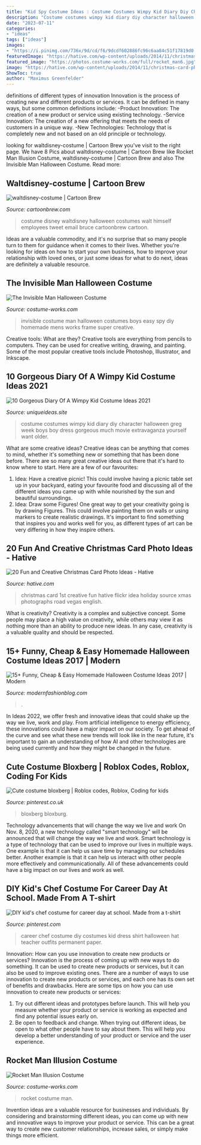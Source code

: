 ```yaml
---
title: "Kid Spy Costume Ideas : Costume Costumes Wimpy Kid Diary Diy Character Halloween Greg Week Boys Boy Dress Gorgeous Much Movie Extravaganza Yourself Want Older"
description: "Costume costumes wimpy kid diary diy character halloween greg week boys boy dress gorgeous much movie extravaganza yourself want older"
date: "2023-07-11"
categories:
- "ideas"
tags: ["ideas"]
images:
- "https://i.pinimg.com/736x/9d/cd/f6/9dcdf602886fc96c6aa84c51f17819d0--chef-costume-career-day.jpg"
featuredImage: "https://hative.com/wp-content/uploads/2014/11/christmas-card-photo-ideas/13-christmas-card-photo-ideas.jpg"
featured_image: "https://photos.costume-works.com/full/rocket_man6.jpg"
image: "https://hative.com/wp-content/uploads/2014/11/christmas-card-photo-ideas/13-christmas-card-photo-ideas.jpg"
ShowToc: true
author: "Maximus Greenfelder"
---
```



definitions of different types of innovation
Innovation is the process of creating new and different products or services. It can be defined in many ways, but some common definitions include: 
-Product Innovation: The creation of a new product or service using existing technology.
-Service Innovation: The creation of a new offering that meets the needs of customers in a unique way.
-New Technologies: Technology that is completely new and not based on an old principle or technology.

	

		
looking for waltdisney-costume | Cartoon Brew you've visit to the right page. We have 8 Pics about waltdisney-costume | Cartoon Brew like Rocket Man Illusion Costume, waltdisney-costume | Cartoon Brew and also The Invisible Man Halloween Costume. Read more:
		
    
## Waltdisney-costume | Cartoon Brew

<img loading=lazy src="http://www.cartoonbrew.com/wp-content/uploads/2014/10/waltdisney-costume.jpg" onerror="this.onerror=null;this.src='https://tse1.mm.bing.net/th?id=OIP.flwHQB93xRRPpgOGGm6kWgHaJ4&amp;pid=15.1';" alt="waltdisney-costume | Cartoon Brew">

_Source: cartoonbrew.com_

>costume disney waltdisney halloween costumes walt himself employees tweet email bruce cartoonbrew cartoon. 

	

Ideas are a valuable commodity, and it's no surprise that so many people turn to them for guidance when it comes to their lives. Whether you're looking for ideas on how to start your own business, how to improve your relationship with loved ones, or just some ideas for what to do next, ideas are definitely a valuable resource.

    
## The Invisible Man Halloween Costume

<img loading=lazy src="http://photos.costume-works.com/full/the_invisible_man1.jpg" onerror="this.onerror=null;this.src='https://tse4.mm.bing.net/th?id=OIP.Ih6GJweFLdF66-8lKNlZ6wCoEs&amp;pid=15.1';" alt="The Invisible Man Halloween Costume">

_Source: costume-works.com_

>invisible costume man halloween costumes boys easy spy diy homemade mens works frame super creative. 

	

Creative tools: What are they?
Creative tools are everything from pencils to computers. They can be used for creative writing, drawing, and painting. Some of the most popular creative tools include Photoshop, Illustrator, and Inkscape.

    
## 10 Gorgeous Diary Of A Wimpy Kid Costume Ideas 2021

<img loading=lazy src="https://www.uniqueideas.site/wp-content/uploads/so-much-time-so-little-to-do-diy-costume-extravaganza.jpg" onerror="this.onerror=null;this.src='https://tse4.mm.bing.net/th?id=OIP.2nZ8AR5lrvGl5oeQ8OX_YQHaJ6&amp;pid=15.1';" alt="10 Gorgeous Diary Of A Wimpy Kid Costume Ideas 2021">

_Source: uniqueideas.site_

>costume costumes wimpy kid diary diy character halloween greg week boys boy dress gorgeous much movie extravaganza yourself want older. 

	

What are some creative ideas?
Creative ideas can be anything that comes to mind, whether it's something new or something that has been done before. There are so many great creative ideas out there that it's hard to know where to start. Here are a few of our favourites: 
1. Idea: Have a creative picnic! This could involve having a picnic table set up in your backyard, eating your favourite food and discussing all of the different ideas you came up with while nourished by the sun and beautiful surroundings. 
2. Idea: Draw some Figures! One great way to get your creativity going is by drawing Figures. This could involve painting them on walls or using markers to create realistic drawings. It's important to find something that inspires you and works well for you, as different types of art can be very differing in how they inspire others. 

    
## 20 Fun And Creative Christmas Card Photo Ideas - Hative

<img loading=lazy src="https://hative.com/wp-content/uploads/2014/11/christmas-card-photo-ideas/13-christmas-card-photo-ideas.jpg" onerror="this.onerror=null;this.src='https://tse2.mm.bing.net/th?id=OIP.2O-MYaYYNL2BX3AUx4QvcwHaLG&amp;pid=15.1';" alt="20 Fun and Creative Christmas Card Photo Ideas - Hative">

_Source: hative.com_

>christmas card 1st creative fun hative flickr idea holiday source xmas photographs road vegas english. 

	

What is creativity?
Creativity is a complex and subjective concept. Some people may place a high value on creativity, while others may view it as nothing more than an ability to produce new ideas. In any case, creativity is a valuable quality and should be respected.

    
## 15+ Funny, Cheap &amp; Easy Homemade Halloween Costume Ideas 2017 | Modern

<img loading=lazy src="https://modernfashionblog.com/wp-content/uploads/2017/08/15-Funny-Cheap-Easy-Homemade-Halloween-Costume-Ideas-2017-11.jpg" onerror="this.onerror=null;this.src='https://tse1.mm.bing.net/th?id=OIP.PQ9gJyfoUEwl_wAgj6A0zQAAAA&amp;pid=15.1';" alt="15+ Funny, Cheap &amp; Easy Homemade Halloween Costume Ideas 2017 | Modern">

_Source: modernfashionblog.com_

>. 

	

In Ideas 2022, we offer fresh and innovative ideas that could shake up the way we live, work and play. From artificial intelligence to energy efficiency, these innovations could have a major impact on our society. To get ahead of the curve and see what these new trends will look like in the near future, it's important to gain an understanding of how AI and other technologies are being used currently and how they might be changed in the future.

    
## Cute Costume Bloxberg | Roblox Codes, Roblox, Coding For Kids

<img loading=lazy src="https://i.pinimg.com/736x/a7/32/bf/a732bfe421f67044db937484774754fd.jpg" onerror="this.onerror=null;this.src='https://tse1.mm.bing.net/th?id=OIP.EF05piXJS5zSPc71za3rKAAAAA&amp;pid=15.1';" alt="Cute costume bloxberg | Roblox codes, Roblox, Coding for kids">

_Source: pinterest.co.uk_

>bloxberg bloxburg. 

	

Technology advancements that will change the way we live and work
On Nov. 8, 2020, a new technology called "smart technology" will be announced that will change the way we live and work. Smart technology is a type of technology that can be used to improve our lives in multiple ways. One example is that it can help us save time by managing our schedules better. Another example is that it can help us interact with other people more effectively and communicationally. All of these advancements could have a big impact on our lives and work as well.

    
## DIY Kid&#039;s Chef Costume For Career Day At School. Made From A T-shirt

<img loading=lazy src="https://i.pinimg.com/736x/9d/cd/f6/9dcdf602886fc96c6aa84c51f17819d0--chef-costume-career-day.jpg" onerror="this.onerror=null;this.src='https://tse3.mm.bing.net/th?id=OIP.mCAKT2Q0OABfl1e4dlGCeAHaNK&amp;pid=15.1';" alt="DIY kid&#039;s chef costume for career day at school. Made from a t-shirt">

_Source: pinterest.com_

>career chef costume diy costumes kid dress shirt halloween hat teacher outfits permanent paper. 

	

Innovation: How can you use innovation to create new products or services?
Innovation is the process of coming up with new ways to do something. It can be used to create new products or services, but it can also be used to improve existing ones. There are a number of ways to use innovation to create new products or services, and each one has its own set of benefits and drawbacks. Here are some tips on how you can use innovation to create new products or services: 
1. Try out different ideas and prototypes before launch. This will help you measure whether your product or service is working as expected and find any potential issues early on. 
2. Be open to feedback and change. When trying out different ideas, be open to what other people have to say about them. This will help you develop a better understanding of your product or service and the user experience. 

    
## Rocket Man Illusion Costume

<img loading=lazy src="https://photos.costume-works.com/full/rocket_man6.jpg" onerror="this.onerror=null;this.src='https://tse2.mm.bing.net/th?id=OIP.iv-Q301JOz8fLfZUTg3PTAHaKw&amp;pid=15.1';" alt="Rocket Man Illusion Costume">

_Source: costume-works.com_

>rocket costume man. 

	

Invention ideas are a valuable resource for businesses and individuals. By considering and brainstorming different ideas, you can come up with new and innovative ways to improve your product or service. This can be a great way to create new customer relationships, increase sales, or simply make things more efficient.

